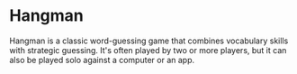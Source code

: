 # Hangman
Hangman is a classic word-guessing game that combines vocabulary skills with strategic guessing. It's often played by two or more players, but it can also be played solo against a computer or an app.
